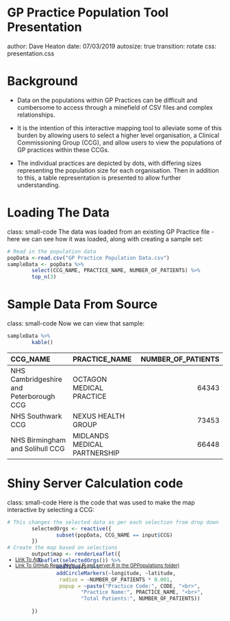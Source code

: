 GP Practice Population Tool Presentation
========================================================
author: Dave Heaton
date: 07/03/2019
autosize: true
transition: rotate
css: presentation.css


Background
========================================================
- Data on the populations within GP Practices can be difficult and cumbersome to access through a minefield of CSV files and complex relationships. 

- It is the intention of this interactive mapping tool to alleviate some of this burden by allowing users to select a higher level organisation, a Clinical Commissioning Group (CCG), and allow users to view the populations of GP practices within these CCGs.

- The individual practices are depicted by dots, with differing sizes representing the population size for each organisation. Then in addition to this, a table representation is presented to allow further understanding.

Loading The Data
========================================================
class: small-code
The data was loaded from an existing GP Practice file - here we can see how it was loaded, along with creating a sample set:


```r
# Read in the population data
popData <-read.csv("GP Practice Population Data.csv")
sampleData <- popData %>%
        select(CCG_NAME, PRACTICE_NAME, NUMBER_OF_PATIENTS) %>%
        top_n(3)
```

Sample Data From Source
========================================================
class: small-code
Now we can view that sample:

```r
sampleData %>%
        kable()
```



|CCG_NAME                                |PRACTICE_NAME                | NUMBER_OF_PATIENTS|
|:---------------------------------------|:----------------------------|------------------:|
|NHS Cambridgeshire and Peterborough CCG |OCTAGON MEDICAL PRACTICE     |              64343|
|NHS Southwark CCG                       |NEXUS HEALTH GROUP           |              73453|
|NHS Birmingham and Solihull CCG         |MIDLANDS MEDICAL PARTNERSHIP |              66448|


Shiny Server Calculation code
========================================================
class: small-code
Here is the code that was used to make the map interactive by selecting a CCG:

```r
# This changes the selected data as per each selection from drop down
        selectedOrgs <- reactive({
                subset(popData, CCG_NAME == input$CCG)
        })
# Create the map based on selections
        output$map <- renderLeaflet({
          leaflet(selectedOrgs()) %>%
                addTiles() %>%
                addCircleMarkers(~longitude, ~latitude, 
                 radius = ~NUMBER_OF_PATIENTS * 0.001,
                 popup = ~paste("Practice Code:", CODE, "<br>",
                        "Practice Name:", PRACTICE_NAME, "<br>",
                        "Total Patients:", NUMBER_OF_PATIENTS))
                  
        })
```

<div class="footer" style="margin-top:-150px;font-size:80%;">
<ul class="mylinks">
        <li><a href="https://daveheaton.shinyapps.io/GPPopulations/">Link To App</a></li>
        <li><a href="https://github.com/DaveyH1/dataProductsAssignment">Link To GitHub Repo (Note ui.R and server.R in the GPPopulations folder)</a></li>
</ul>
</div>
